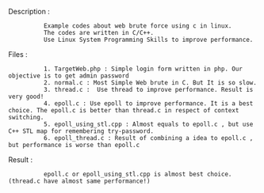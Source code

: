 Description : 

              Example codes about web brute force using c in linux.
              The codes are written in C/C++.
              Use Linux System Programming Skills to improve performance.

Files :

              1. TargetWeb.php : Simple login form written in php. Our objective is to get admin password
              2. normal.c : Most Simple Web brute in C. But It is so slow. 
              3. thread.c :  Use thread to improve performance. Result is very good!
              4. epoll.c : Use epoll to improve performance. It is a best choice. The epoll.c is better than thread.c in respect of context switching.
              5. epoll_using_stl.cpp : Almost equals to epoll.c , but use C++ STL map for remembering try-password.
              6. epoll_thread.c : Result of combining a idea to epoll.c , but performance is worse than epoll.c 

Result : 

              epoll.c or epoll_using_stl.cpp is almost best choice. (thread.c have almost same performance!)
